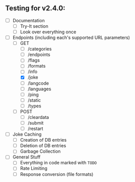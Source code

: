 ## Testing for v2.4.0:

- [ ] Documentation
    - [ ] Try-It section
    - [ ] Look over everything once
- [ ] Endpoints (including each's supported URL parameters)
    - [ ] GET
        - [ ] /categories
        - [ ] /endpoints
        - [ ] /flags
        - [ ] /formats
        - [ ] /info
        - [x] /joke
        - [ ] /langcode
        - [ ] /languages
        - [ ] /ping
        - [ ] /static
        - [ ] /types
    - [ ] POST
        - [ ] /cleardata
        - [ ] /submit
        - [ ] /restart
- [ ] Joke Caching
    - [ ] Creation of DB entries
    - [ ] Deletion of DB entries
    - [ ] Garbage Collection
- [ ] General Stuff
    - [ ] Everything in code marked with `TODO`
    - [ ] Rate Limiting
    - [ ] Response conversion (file formats)
